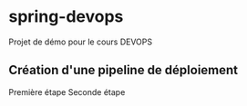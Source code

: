 # spring-devops
Projet de démo pour le cours DEVOPS

## Création d'une pipeline de déploiement
Première étape
Seconde étape
